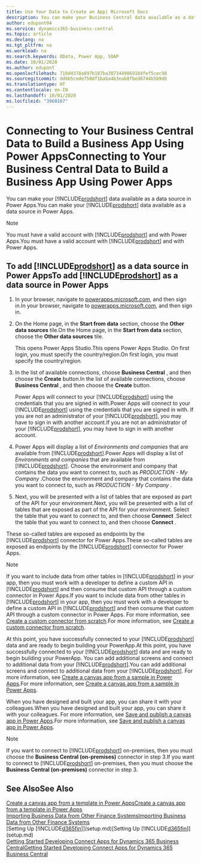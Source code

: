 ```yaml
---
title: Use Your Data to Create an App| Microsoft Docs
description: You can make your Business Central data available as a data source and specify an OData URL of your web services to build a business app using Power Apps.
author: edupont04
ms.service: dynamics365-business-central
ms.topic: article
ms.devlang: na
ms.tgt_pltfrm: na
ms.workload: na
ms.search.keywords: OData, Power App, SOAP
ms.date: 10/01/2020
ms.author: edupont
ms.openlocfilehash: 718d4378a897b187ba3073449869184fef5cec98
ms.sourcegitcommit: ddbb5cede750df1baba4b3eab8fbed6744b5b9d6
ms.translationtype: HT
ms.contentlocale: en-IN
ms.lasthandoff: 10/01/2020
ms.locfileid: "3960167"
---
```

# <a name="connecting-to-your-business-central-data-to-build-a-business-app-using-power-apps"></a><span data-ttu-id="1c638-103">Connecting to Your Business Central Data to Build a Business App Using Power Apps</span><span class="sxs-lookup"><span data-stu-id="1c638-103">Connecting to Your Business Central Data to Build a Business App Using Power Apps</span></span>

<span data-ttu-id="1c638-104">You can make your [!INCLUDE[prodshort](includes/prodshort.md)] data available as a data source in Power Apps.</span><span class="sxs-lookup"><span data-stu-id="1c638-104">You can make your [!INCLUDE[prodshort](includes/prodshort.md)] data available as a data source in Power Apps.</span></span>  

> [!NOTE]  
> <span data-ttu-id="1c638-105">You must have a valid account with [!INCLUDE[prodshort](includes/prodshort.md)] and with Power Apps.</span><span class="sxs-lookup"><span data-stu-id="1c638-105">You must have a valid account with [!INCLUDE[prodshort](includes/prodshort.md)] and with Power Apps.</span></span>  

## <a name="to-add-prodshort-as-a-data-source-in-power-apps"></a><span data-ttu-id="1c638-106">To add [!INCLUDE[prodshort](includes/prodshort.md)] as a data source in Power Apps</span><span class="sxs-lookup"><span data-stu-id="1c638-106">To add [!INCLUDE[prodshort](includes/prodshort.md)] as a data source in Power Apps</span></span>

1. <span data-ttu-id="1c638-107">In your browser, navigate to [powerapps.microsoft.com](https://powerapps.microsoft.com/), and then sign in.</span><span class="sxs-lookup"><span data-stu-id="1c638-107">In your browser, navigate to [powerapps.microsoft.com](https://powerapps.microsoft.com/), and then sign in.</span></span>
2. <span data-ttu-id="1c638-108">On the Home page, in the **Start from data** section, choose the **Other data sources** tile.</span><span class="sxs-lookup"><span data-stu-id="1c638-108">On the Home page, in the **Start from data** section, choose the **Other data sources** tile.</span></span>  

    <span data-ttu-id="1c638-109">This opens Power Apps Studio.</span><span class="sxs-lookup"><span data-stu-id="1c638-109">This opens Power Apps Studio.</span></span> <span data-ttu-id="1c638-110">On first login, you must specify the country/region.</span><span class="sxs-lookup"><span data-stu-id="1c638-110">On first login, you must specify the country/region.</span></span>  
3. <span data-ttu-id="1c638-111">In the list of available connections, choose **Business Central** , and then choose the **Create** button.</span><span class="sxs-lookup"><span data-stu-id="1c638-111">In the list of available connections, choose **Business Central** , and then choose the **Create** button.</span></span>

    <span data-ttu-id="1c638-112">Power Apps will connect to your [!INCLUDE[prodshort](includes/prodshort.md)] using the credentials that you are signed in with.</span><span class="sxs-lookup"><span data-stu-id="1c638-112">Power Apps will connect to your [!INCLUDE[prodshort](includes/prodshort.md)] using the credentials that you are signed in with.</span></span> <span data-ttu-id="1c638-113">If you are not an administrator of your [!INCLUDE[prodshort](includes/prodshort.md)], you may have to sign in with another account.</span><span class="sxs-lookup"><span data-stu-id="1c638-113">If you are not an administrator of your [!INCLUDE[prodshort](includes/prodshort.md)], you may have to sign in with another account.</span></span>  

4. <span data-ttu-id="1c638-114">Power Apps will display a list of *Environments and companies* that are available from [!INCLUDE[prodshort](includes/prodshort.md)].</span><span class="sxs-lookup"><span data-stu-id="1c638-114">Power Apps will display a list of *Environments and companies* that are available from [!INCLUDE[prodshort](includes/prodshort.md)].</span></span> <span data-ttu-id="1c638-115">Choose the environment and company that contains the data you want to connect to, such as *PRODUCTION - My Company* .</span><span class="sxs-lookup"><span data-stu-id="1c638-115">Choose the environment and company that contains the data you want to connect to, such as *PRODUCTION - My Company* .</span></span>  

5. <span data-ttu-id="1c638-116">Next, you will be presented with a list of tables that are exposed as part of the API for your environment.</span><span class="sxs-lookup"><span data-stu-id="1c638-116">Next, you will be presented with a list of tables that are exposed as part of the API for your environment.</span></span> <span data-ttu-id="1c638-117">Select the table that you want to connect to, and then choose **Connect** .</span><span class="sxs-lookup"><span data-stu-id="1c638-117">Select the table that you want to connect to, and then choose **Connect** .</span></span>

<span data-ttu-id="1c638-118">These so-called tables are exposed as endpoints by the [!INCLUDE[prodshort](includes/prodshort.md)] connector for Power Apps.</span><span class="sxs-lookup"><span data-stu-id="1c638-118">These so-called tables are exposed as endpoints by the [!INCLUDE[prodshort](includes/prodshort.md)] connector for Power Apps.</span></span>  

> [!NOTE]
> <span data-ttu-id="1c638-119">If you want to include data from other tables in [!INCLUDE[prodshort](includes/prodshort.md)] in your app, then you must work with a developer to define a custom API in [!INCLUDE[prodshort](includes/prodshort.md)] and then consume that custom API through a custom connector in Power Apps.</span><span class="sxs-lookup"><span data-stu-id="1c638-119">If you want to include data from other tables in [!INCLUDE[prodshort](includes/prodshort.md)] in your app, then you must work with a developer to define a custom API in [!INCLUDE[prodshort](includes/prodshort.md)] and then consume that custom API through a custom connector in Power Apps.</span></span> <span data-ttu-id="1c638-120">For more information, see [Create a custom connector from scratch](/connectors/custom-connectors/define-blank).</span><span class="sxs-lookup"><span data-stu-id="1c638-120">For more information, see [Create a custom connector from scratch](/connectors/custom-connectors/define-blank).</span></span>  

<span data-ttu-id="1c638-121">At this point, you have successfully connected to your [!INCLUDE[prodshort](includes/prodshort.md)] data and are ready to begin building your PowerApp.</span><span class="sxs-lookup"><span data-stu-id="1c638-121">At this point, you have successfully connected to your [!INCLUDE[prodshort](includes/prodshort.md)] data and are ready to begin building your PowerApp.</span></span> <span data-ttu-id="1c638-122">You can add additional screens and connect to additional data from your [!INCLUDE[prodshort](includes/prodshort.md)].</span><span class="sxs-lookup"><span data-stu-id="1c638-122">You can add additional screens and connect to additional data from your [!INCLUDE[prodshort](includes/prodshort.md)].</span></span> <span data-ttu-id="1c638-123">For more information, see [Create a canvas app from a sample in Power Apps](/powerapps/maker/canvas-apps/open-and-run-a-sample-app).</span><span class="sxs-lookup"><span data-stu-id="1c638-123">For more information, see [Create a canvas app from a sample in Power Apps](/powerapps/maker/canvas-apps/open-and-run-a-sample-app).</span></span>  

<span data-ttu-id="1c638-124">When you have designed and built your app, you can share it with your colleagues.</span><span class="sxs-lookup"><span data-stu-id="1c638-124">When you have designed and built your app, you can share it with your colleagues.</span></span> <span data-ttu-id="1c638-125">For more information, see [Save and publish a canvas app in Power Apps](/powerapps/maker/canvas-apps/save-publish-app).</span><span class="sxs-lookup"><span data-stu-id="1c638-125">For more information, see [Save and publish a canvas app in Power Apps](/powerapps/maker/canvas-apps/save-publish-app).</span></span>  

> [!NOTE]
> <span data-ttu-id="1c638-126">If you want to connect to [!INCLUDE[prodshort](includes/prodshort.md)] on-premises, then you must choose the **Business Central (on-premises)** connector in step 3.</span><span class="sxs-lookup"><span data-stu-id="1c638-126">If you want to connect to [!INCLUDE[prodshort](includes/prodshort.md)] on-premises, then you must choose the **Business Central (on-premises)** connector in step 3.</span></span>  

## <a name="see-also"></a><span data-ttu-id="1c638-127">See Also</span><span class="sxs-lookup"><span data-stu-id="1c638-127">See Also</span></span>

[<span data-ttu-id="1c638-128">Create a canvas app from a template in Power Apps</span><span class="sxs-lookup"><span data-stu-id="1c638-128">Create a canvas app from a template in Power Apps</span></span>](/powerapps/maker/canvas-apps/get-started-test-drive)  
[<span data-ttu-id="1c638-129">Importing Business Data from Other Finance Systems</span><span class="sxs-lookup"><span data-stu-id="1c638-129">Importing Business Data from Other Finance Systems</span></span>](across-import-data-configuration-packages.md)  
<span data-ttu-id="1c638-130">[Setting Up [!INCLUDE[d365fin](includes/d365fin_md.md)]](setup.md)</span><span class="sxs-lookup"><span data-stu-id="1c638-130">[Setting Up [!INCLUDE[d365fin](includes/d365fin_md.md)]](setup.md)</span></span>  
[<span data-ttu-id="1c638-131">Getting Started Developing Connect Apps for Dynamics 365 Business Central</span><span class="sxs-lookup"><span data-stu-id="1c638-131">Getting Started Developing Connect Apps for Dynamics 365 Business Central</span></span>](/dynamics365/business-central/dev-itpro/developer/devenv-develop-connect-apps)  

